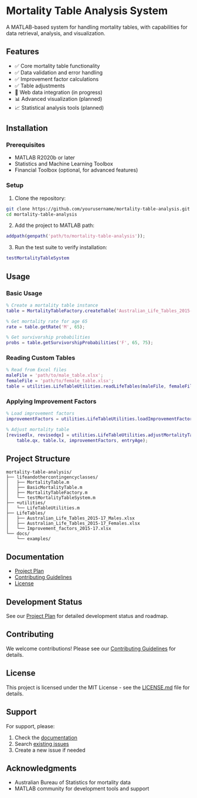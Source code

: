 # Mortality Table Analysis System

A MATLAB-based system for handling mortality tables, with capabilities for data retrieval, analysis, and visualization.

## Features

- ✅ Core mortality table functionality
- ✅ Data validation and error handling
- ✅ Improvement factor calculations
- ✅ Table adjustments
- 🔄 Web data integration (in progress)
- 📊 Advanced visualization (planned)
- 📈 Statistical analysis tools (planned)

## Installation

### Prerequisites

- MATLAB R2020b or later
- Statistics and Machine Learning Toolbox
- Financial Toolbox (optional, for advanced features)

### Setup

1. Clone the repository:
```bash
git clone https://github.com/yourusername/mortality-table-analysis.git
cd mortality-table-analysis
```

2. Add the project to MATLAB path:
```matlab
addpath(genpath('path/to/mortality-table-analysis'));
```

3. Run the test suite to verify installation:
```matlab
testMortalityTableSystem
```

## Usage

### Basic Usage

```matlab
% Create a mortality table instance
table = MortalityTableFactory.createTable('Australian_Life_Tables_2015-17');

% Get mortality rate for age 65
rate = table.getRate('M', 65);

% Get survivorship probabilities
probs = table.getSurvivorshipProbabilities('F', 65, 75);
```

### Reading Custom Tables

```matlab
% Read from Excel files
maleFile = 'path/to/male_table.xlsx';
femaleFile = 'path/to/female_table.xlsx';
table = utilities.LifeTableUtilities.readLifeTables(maleFile, femaleFile);
```

### Applying Improvement Factors

```matlab
% Load improvement factors
improvementFactors = utilities.LifeTableUtilities.loadImprovementFactors('path/to/factors.xlsx');

% Adjust mortality table
[revisedlx, revisedqx] = utilities.LifeTableUtilities.adjustMortalityTable(...
    table.qx, table.lx, improvementFactors, entryAge);
```

## Project Structure

```
mortality-table-analysis/
├── lifeandothercontingencyclasses/
│   ├── MortalityTable.m
│   ├── BasicMortalityTable.m
│   ├── MortalityTableFactory.m
│   └── testMortalityTableSystem.m
├── +utilities/
│   └── LifeTableUtilities.m
├── LifeTables/
│   ├── Australian_Life_Tables_2015-17_Males.xlsx
│   ├── Australian_Life_Tables_2015-17_Females.xlsx
│   └── Improvement_factors_2015-17.xlsx
└── docs/
    └── examples/
```

## Documentation

- [Project Plan](PROJECT_PLAN.md)
- [Contributing Guidelines](CONTRIBUTING.md)
- [License](LICENSE.md)

## Development Status

See our [Project Plan](PROJECT_PLAN.md) for detailed development status and roadmap.

## Contributing

We welcome contributions! Please see our [Contributing Guidelines](CONTRIBUTING.md) for details.

## License

This project is licensed under the MIT License - see the [LICENSE.md](LICENSE.md) file for details.

## Support

For support, please:
1. Check the [documentation](docs/)
2. Search [existing issues](https://github.com/yourusername/mortality-table-analysis/issues)
3. Create a new issue if needed

## Acknowledgments

- Australian Bureau of Statistics for mortality data
- MATLAB community for development tools and support 